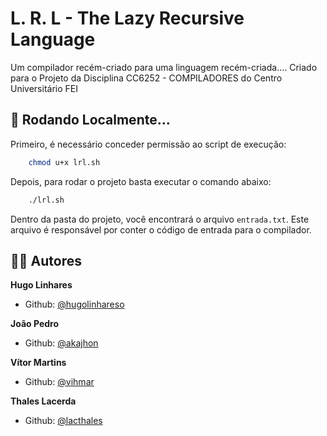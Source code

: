 
# L. R. L - The Lazy Recursive Language

Um compilador recém-criado para uma linguagem recém-criada.... Criado para o Projeto da Disciplina CC6252 - COMPILADORES do Centro Universitário FEI

## 🚀 Rodando Localmente...

Primeiro, é necessário conceder permissão ao script de execução:

```sh
    chmod u+x lrl.sh
```
Depois, para rodar o projeto basta executar o comando abaixo:

```sh
    ./lrl.sh
```

Dentro da pasta do projeto, você encontrará o arquivo `entrada.txt`. Este arquivo é responsável por conter o código de entrada para o compilador.

## 🧑‍💻 Autores

**Hugo Linhares**

- Github: [@hugolinhareso](https://github.com/hugolinhareso)

**João Pedro**

- Github: [@akajhon](https://github.com/akajhon)

**Vítor Martins**

- Github: [@vihmar](https://github.com/vihmar)

**Thales Lacerda**

- Github: [@lacthales](https://github.com/lacthales)
